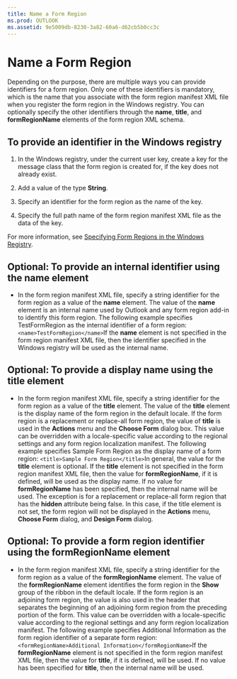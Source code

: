 ```yaml
---
title: Name a Form Region
ms.prod: OUTLOOK
ms.assetid: 9e5009db-8230-3a82-60a6-d62cb5b0cc3c
---
```



# Name a Form Region

Depending on the purpose, there are multiple ways you can provide identifiers for a form region. Only one of these identifiers is mandatory, which is the name that you associate with the form region manifest XML file when you register the form region in the Windows registry. You can optionally specify the other identifiers through the  **name**,  **title**, and  **formRegionName** elements of the form region XML schema.


## To provide an identifier in the Windows registry


1. In the Windows registry, under the current user key, create a key for the message class that the form region is created for, if the key does not already exist.
    
2. Add a value of the type  **String**.
    
3. Specify an identifier for the form region as the name of the key.
    
4. Specify the full path name of the form region manifest XML file as the data of the key.
    
For more information, see  [Specifying Form Regions in the Windows Registry](specifying-form-regions-in-the-windows-registry.md).


## Optional: To provide an internal identifier using the name element


- In the form region manifest XML file, specify a string identifier for the form region as a value of the  **name** element. The value of the **name** element is an internal name used by Outlook and any form region add-in to identify this form region. The following example specifies TestFormRegion as the internal identifier of a form region: `<name>TestFormRegion</name>`If the  **name** element is not specified in the form region manifest XML file, then the identifier specified in the Windows registry will be used as the internal name.
    

## Optional: To provide a display name using the title element


- In the form region manifest XML file, specify a string identifier for the form region as a value of the  **title** element. The value of the **title** element is the display name of the form region in the default locale. If the form region is a replacement or replace-all form region, the value of **title** is used in the **Actions** menu and the **Choose Form** dialog box. This value can be overridden with a locale-specific value according to the regional settings and any form region localization manifest. The following example specifies Sample Form Region as the display name of a form region: `<title>Sample Form Region</title>`In general, the value for the  **title** element is optional. If the **title** element is not specified in the form region manifest XML file, then the value for **formRegionName**, if it is defined, will be used as the display name. If no value for  **formRegionName** has been specified, then the internal name will be used. The exception is for a replacement or replace-all form region that has the **hidden** attribute being false. In this case, if the title element is not set, the form region will not be displayed in the **Actions** menu, **Choose Form** dialog, and **Design Form** dialog.
    

## Optional: To provide a form region identifier using the formRegionName element


- In the form region manifest XML file, specify a string identifier for the form region as a value of the  **formRegionName** element. The value of the **formRegionName** element identifies the form region in the **Show** group of the ribbon in the default locale. If the form region is an adjoining form region, the value is also used in the header that separates the beginning of an adjoining form region from the preceding portion of the form. This value can be overridden with a locale-specific value according to the regional settings and any form region localization manifest. The following example specifies Additional Information as the form region identifier of a separate form region: `<formRegionName>Additional Information</formRegionName>`If the  **formRegionName** element is not specified in the form region manifest XML file, then the value for **title**, if it is defined, will be used. If no value has been specified for  **title**, then the internal name will be used.
    

